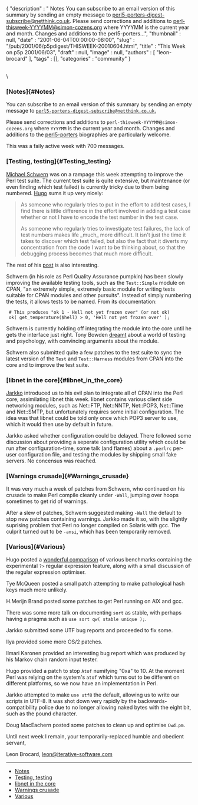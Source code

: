 {
   "description" : " Notes You can subscribe to an email version of this summary by sending an empty message to perl5-porters-digest-subscribe@netthink.co.uk. Please send corrections and additions to perl-thisweek-YYYYMM@simon-cozens.org where YYYYMM is the current year and month. Changes and additions to the perl5-porters...",
   "thumbnail" : null,
   "date" : "2001-06-04T00:00:00-08:00",
   "slug" : "/pub/2001/06/p5pdigest/THISWEEK-20010604.html",
   "title" : "This Week on p5p 2001/06/03",
   "draft" : null,
   "image" : null,
   "authors" : [
      "leon-brocard"
   ],
   "tags" : [],
   "categories" : "community"
}





\
\
### [Notes]{#Notes}

You can subscribe to an email version of this summary by sending an
empty message to
[`perl5-porters-digest-subscribe@netthink.co.uk`.](mailto:perl5-porters-digest-subscribe@netthink.co.uk)

Please send corrections and additions to
`perl-thisweek-YYYYMM@simon-cozens.org` where `YYYYMM` is the current
year and month. Changes and additions to the
[perl5-porters](http://simon-cozens.org/writings/whos-who.html)
biographies are particularly welcome.

This was a faily active week with 700 messages.

### [Testing, testing]{#Testing_testing}

[Michael
Schwern](http://simon-cozens.org/writings/whos-who.html#SCHWERN) was on
a rampage this week attempting to improve the Perl test suite. The
current test suite is quite extensive, but maintenance (or even finding
which test failed) is currently tricky due to them being numbered.
[Hugo](http://simon-cozens.org/writings/whos-who.html#SANDEN) sums it up
very nicely:

> As someone who regularly tries to put in the effort to add test cases,
> I find there is little difference in the effort involved in adding a
> test case whether or not I have to encode the test number in the test
> case.
>
> As someone who regularly tries to investigate test failures, the lack
> of test numbers makes life \_much\_ more difficult. It isn't just the
> time it takes to discover which test failed, but also the fact that it
> diverts my concentration from the code I want to be thinking about, so
> that the debugging process becomes that much more difficult.

The rest of his
[post](http://archive.develooper.com/perl5-porters@perl.org/msg58351.html)
is also interesting.

Schwern (in his role as Perl Quality Assurance pumpkin) has been slowly
improving the available testing tools, such as the `Test::Simple` module
on CPAN, "an extremely simple, extremely basic module for writing tests
suitable for CPAN modules and other pursuits". Instead of simply
numbering the tests, it allows tests to be named. From its
documentation:

     # This produces "ok 1 - Hell not yet frozen over" (or not ok)
     ok( get_temperature($hell) > 0, 'Hell not yet frozen over' );

Schwern is currently holding off integrating the module into the core
until he gets the interface just right. Tony Bowden
[dreamt](http://archive.develooper.com/perl5-porters@perl.org/msg58427.html)
about a world of testing and psychology, with convincing arguments about
the module.

Schwern also submitted quite a few patches to the test suite to sync the
latest version of the `Test` and `Test::Harness` modules from CPAN into
the core and to improve the test suite.

### [libnet in the core]{#libnet_in_the_core}

[Jarkko](http://simon-cozens.org/writings/whos-who.html#HIETANIEMI)
introduced us to his evil plan to integrate all of CPAN into the Perl
core, assimilating libnet this week. libnet contains various client side
networking modules, such as Net::FTP, Net::NNTP, Net::POP3, Net::Time
and Net::SMTP, but unfortunately requires some initial configuration.
The idea was that libnet could be told only once which POP3 server to
use, which it would then use by default in future.

Jarkko asked whether configuration could be delayed. There followed some
discussion about providing a seperate configuration utility which could
be run after configuration-time, some talk (and flames) about a
`.perlrc` per-user configuration file, and testing the modules by
shipping small fake servers. No concensus was reached.

### [Warnings crusade]{#Warnings_crusade}

It was very much a week of patches from Schwern, who continued on his
crusade to make Perl compile cleanly under `-Wall`, jumping over hoops
sometimes to get rid of warnings.

After a slew of patches, Schwern suggested making `-Wall` the default to
stop new patches containing warnings. Jarkko made it so, with the
slightly suprising problem that Perl no longer compiled on Solaris with
gcc. The culprit turned out to be `-ansi`, which has been temporarily
removed.

### [Various]{#Various}

Hugo posted a [wonderful
comparison](http://archive.develooper.com/perl5-porters@perl.org/msg57821.html)
of various benchmarks containing the experimental `?>` regular
expression feature, along with a small discussion of the regular
expression optimiser.

Tye McQueen posted a small patch attempting to make pathological hash
keys much more unlikely.

H.Merijn Brand posted some patches to get Perl running on AIX and gcc.

There was some more talk on documenting `sort` as stable, with perhaps
having a pragma such as `use sort qw( stable unique );`.

Jarkko submitted some UTF bug reports and proceeded to fix some.

Ilya provided some more OS/2 patches.

Ilmari Karonen provided an interesting bug report which was produced by
his Markov chain random input tester.

Hugo provided a patch to stop `Atof` numifying "0xa" to 10. At the
moment Perl was relying on the system's `atof` which turns out to be
different on different platforms, so we now have an implementation in
Perl.

Jarkko attempted to make `use utf8` the default, allowing us to write
our scripts in UTF-8. It was shot down very rapidly by the
backwards-compatibility police due to no longer allowing naked bytes
with the eight bit, such as the pound character.

Doug MacEachern posted some patches to clean up and optimise `Cwd.pm`.

Until next week I remain, your temporarily-replaced humble and obedient
servant,

Leon Brocard,
[leon@iterative-software.com](mailto:leon@iterative-software.com%0A)

------------------------------------------------------------------------

-   [Notes](#Notes)
-   [Testing, testing](#Testing_testing)
-   [libnet in the core](#libnet_in_the_core)
-   [Warnings crusade](#Warnings_crusade)
-   [Various](#Various)


